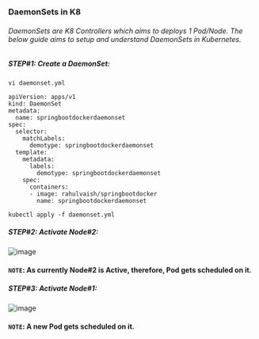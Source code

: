 ### DaemonSets in K8
###### DaemonSets are K8 Controllers which aims to deploys 1 Pod/Node. The below guide aims to setup and understand DaemonSets in Kubernetes.

##### STEP#1: Create a DaemonSet:
```
vi daemonset.yml
```
```
apiVersion: apps/v1
kind: DaemonSet
metadata:
  name: springbootdockerdaemonset
spec:
  selector:
    matchLabels:
      demotype: springbootdockerdaemonset
  template:
    metadata:
      labels:
        demotype: springbootdockerdaemonset
    spec:
      containers:
      - image: rahulvaish/springbootdocker
        name: springbootdockerdaemonset
```
```
kubectl apply -f daemonset.yml
```

##### STEP#2: Activate Node#2:
![image](https://user-images.githubusercontent.com/45539698/68525669-e9274a80-02f9-11ea-9a51-b34ab0318cb7.png)
#### ```NOTE```: As currently Node#2 is Active, therefore, Pod gets scheduled on it.
##### STEP#3: Activate Node#1:
![image](https://user-images.githubusercontent.com/45539698/68525844-e3326900-02fb-11ea-9aaa-a08b46bf0035.png)
#### ```NOTE```: A new Pod gets scheduled on it.

